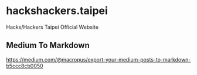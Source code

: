 # hackshackers.taipei

Hacks/Hackers Taipei Official Website


## Medium To Markdown

https://medium.com/@macropus/export-your-medium-posts-to-markdown-b5ccc8cb0050


